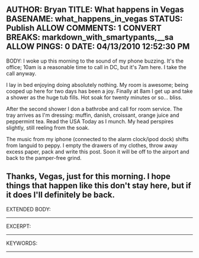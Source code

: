 AUTHOR: Bryan
TITLE: What happens in Vegas
BASENAME: what_happens_in_vegas
STATUS: Publish
ALLOW COMMENTS: 1
CONVERT BREAKS: markdown_with_smartypants,__sa
ALLOW PINGS: 0
DATE: 04/13/2010 12:52:30 PM
-----
BODY:
I woke up this morning to the sound of my phone buzzing. It's the office; 10am is a reasonable time to call in DC, but it's 7am here. I take the call anyway. 

I lay in bed enjoying doing absolutely nothing. My room is awesome; being cooped up here for two days has been a joy. Finally at 8am I get up and take a shower as the huge tub fills. Hot soak for twenty minutes or so... bliss.

After the second shower I don a bathrobe and call for room service. The tray arrives as I'm dressing: muffin, danish, croissant, orange juice and peppermint tea. Read the USA Today as I munch. My head perspires slightly, still reeling from the soak.

The music from my iphone (connected to the alarm clock/ipod dock) shifts from languid to peppy. I empty the drawers of my clothes, throw away excess paper, pack and write this post. Soon it will be off to the airport and back to the pamper-free grind.

Thanks, Vegas, just for this morning. I hope things that happen like this don't stay here, but if it does I'll definitely be back.
-----
EXTENDED BODY:

-----
EXCERPT:

-----
KEYWORDS:

-----



